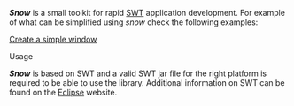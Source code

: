 **_Snow_** is a small toolkit for rapid [SWT](http://eclipse.org/swt) application development. For example of what can be simplified using _snow_ check the following examples:

[Create a simple window](Create-a-simple-window)

Usage

**_Snow_** is based on SWT and a valid SWT jar file for the right platform is required to be able to use the library. Additional information on SWT can be found on the [Eclipse](http://www.eclipse.org) website.
